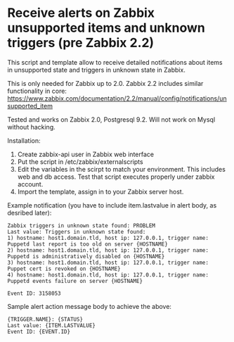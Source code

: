 Receive alerts on Zabbix unsupported items and unknown triggers (pre Zabbix 2.2)
====================

This script and template allow to receive detailed notifications about items in unsupported state and triggers in unknown state in Zabbix.

This is only needed for Zabbix up to 2.0. Zabbix 2.2 includes similar functionality in core: https://www.zabbix.com/documentation/2.2/manual/config/notifications/unsupported_item

Tested and works on Zabbix 2.0, Postgresql 9.2. Will not work on Mysql without hacking.

Installation:

1. Create zabbix-api user in Zabbix web interface
2. Put the script in /etc/zabbix/externalscripts
3. Edit the variables in the scirpt to match your environment. This includes web and db access. Test that script executes properly under zabbix account.
4. Import the template, assign in to your Zabbix server host.


Example notification (you have to include item.lastvalue in alert body, as desribed later):

```
Zabbix triggers in unknown state found: PROBLEM
Last value: Triggers in unknown state found:
1) hostname: host1.domain.tld, host ip: 127.0.0.1, trigger name: Puppetd last report is too old on server {HOSTNAME}
2) hostname: host1.domain.tld, host ip: 127.0.0.1, trigger name: Puppetd is administratively disabled on {HOSTNAME}
3) hostname: host1.domain.tld, host ip: 127.0.0.1, trigger name: Puppet cert is revoked on {HOSTNAME}
4) hostname: host1.domain.tld, host ip: 127.0.0.1, trigger name: Puppetd events failure on server {HOSTNAME}

Event ID: 3158053
```

Sample alert action message body to achieve the above:
```
{TRIGGER.NAME}: {STATUS}
Last value: {ITEM.LASTVALUE}
Event ID: {EVENT.ID}
```
